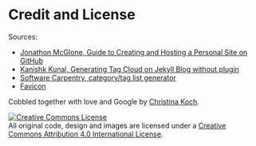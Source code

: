 # Credit and License

Sources: 
* [Jonathon McGlone, Guide to Creating and Hosting a Personal Site on GitHub](http://jmcglone.com/guides/github-pages/)
* [Kanishk Kunal, Generating Tag Cloud on Jekyll Blog without plugin](https://superdevresources.com/tag-cloud-jekyll/)
* [Software Carpentry, category/tag list generator](https://github.com/swcarpentry/website/blob/gh-pages/blog/categories.html)
* [Favicon](http://www.favicon-generator.org/editor/2013-07-07/8318ab174e78f3d2ea82043507311558.ico)

Cobbled together with love and Google by [Christina Koch](https://christinalk.github.io). 

<a rel="license" href="http://creativecommons.org/licenses/by/4.0/"><img alt="Creative Commons License" style="border-width:0" src="https://i.creativecommons.org/l/by/4.0/88x31.png" /></a><br />All original code, design and images are licensed under a <a rel="license" href="http://creativecommons.org/licenses/by/4.0/">Creative Commons Attribution 4.0 International License</a>.